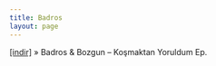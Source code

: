 ```yaml
---
title: Badros
layout: page
---
```


<a href="https://cloud.mail.ru/public/b8ea3b42c4d4/Bozgun%20%26%20Badros%20-%20Kosmaktan%20Yoruldum%20EP" target="_blank">[indir]</a>  »  Badros & Bozgun &#8211; Koşmaktan Yoruldum Ep.